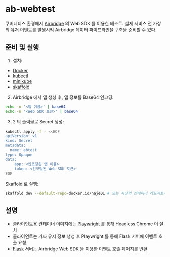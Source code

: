 # ab-webtest
쿠버네티스 환경에서 [Airbridge](https://www.ab180.co/solutions/airbridge) 의 Web SDK 를 이용한 테스트. 실제 서비스 전 가상의 유저 이벤트를 발생시켜 Airbridge 데이터 파이프라인을 구축을 준비할 수 있다.

## 준비 및 실행

1. 설치: 
- [Docker](https://docs.docker.com/engine/install/ubuntu/)
- [kubectl](https://kubernetes.io/docs/tasks/tools/install-kubectl-linux/)
- [minikube](https://minikube.sigs.k8s.io/docs/start/)
- [skaffold](https://skaffold.dev/)

2. Airbridge 에서 앱 생성 후, 앱 정보를 Base64 인코딩:

```bash
echo -n '<앱 이름>' | base64
echo -n '<Web SDK 토큰>' | base64
```

3. 2 의 출력물로 Secret 생성:
```bash
kubectl apply -f - <<EOF 
apiVersion: v1
kind: Secret 
metadata:
  name: abtest
type: Opaque 
data:
    app: <인코딩된 앱 이름>
    token: <인코딩된 Web SDK 토큰>
EOF
```

Skaffold 로 실행:
```bash
skaffold dev --default-repo=docker.io/haje01 # 또는 자신의 컨테이너 레포지토리 명
```

## 설명

- 클라이언트용 컨테이너 이미지에는 [Playwright](https://playwright.dev/) 를 통해 Headless Chrome 이 설치
- 클라이언트는 가짜 유저 정보 생성 후 Playwright 를 통해 Flask 서버에 이벤트 호출 요청 
- [Flask](https://flask.palletsprojects.com/en/2.3.x/) 서버는 Airbridge Web SDK 을 이용한 이벤트 호출 페이지를 반환
